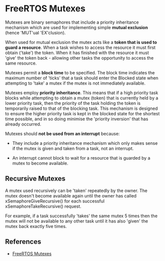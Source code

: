 # FreeRTOS Mutexes

Mutexes are binary semaphores that include a priority inheritance mechanism
which are used for implementing simple **mutual exclusion** 
(hence 'MUT'ual 'EX'clusion).

When used for mutual exclusion the mutex acts like a **token that is used to guard a resource**. 
When a task wishes to access the resource it must first obtain ('take') the token. 
When it has finished with the resource it must 'give' the token back - allowing 
other tasks the opportunity to access the same resource.

Mutexes permit a **block time** to be specified. The block time indicates the maximum 
number of 'ticks' that a task should enter the Blocked state when attempting to 
'take' a mutex if the mutex is not immediately available.

Mutexes employ **priority inheritance**. This means that if a high priority task 
blocks while attempting to obtain a mutex (token) that is currently held by a lower
priority task, then the priority of the task holding the token is temporarily raised 
to that of the blocking task. 
This mechanism is designed to ensure the higher priority task is kept in the blocked state for the shortest time possible, and in so doing minimise the 'priority inversion' that has already occurred.

Mutexes should **not be used from an interrupt** because:
* They include a priority inheritance mechanism which only makes sense if the 
    mutex is given and taken from a task, not an interrupt.

* An interrupt cannot block to wait for a resource that is guarded by a mutex 
    to become available.

## Recursive Mutexes

A mutex used recursively can be 'taken' repeatedly by the owner. The mutex doesn't 
become available again until the owner has called xSemaphoreGiveRecursive() for 
each successful xSemaphoreTakeRecursive() request.

For example, if a task successfully 'takes' the same mutex 5 times then the mutex 
will not be available to any other task until it has also 'given' the mutex back 
exactly five times.

## References

* [FreeRTOS Mutexes](https://www.freertos.org/Real-time-embedded-RTOS-mutexes.html)
